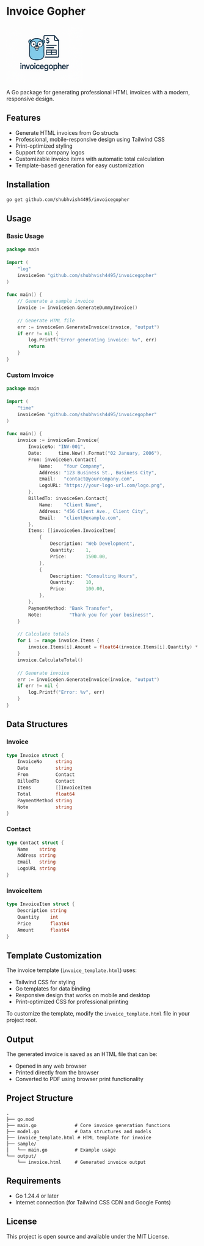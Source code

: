 # Invoice Gopher

<img src="logo.png" alt="Invoice Gopher Logo" width="200" height="150">

<br/>

A Go package for generating professional HTML invoices with a modern, responsive design.

## Features

- Generate HTML invoices from Go structs
- Professional, mobile-responsive design using Tailwind CSS
- Print-optimized styling
- Support for company logos
- Customizable invoice items with automatic total calculation
- Template-based generation for easy customization

## Installation

```bash
go get github.com/shubhvish4495/invoicegopher
```

## Usage

### Basic Usage

```go
package main

import (
    "log"
    invoiceGen "github.com/shubhvish4495/invoicegopher"
)

func main() {
    // Generate a sample invoice
    invoice := invoiceGen.GenerateDummyInvoice()
    
    // Generate HTML file
    err := invoiceGen.GenerateInvoice(invoice, "output")
    if err != nil {
        log.Printf("Error generating invoice: %v", err)
        return
    }
}
```

### Custom Invoice

```go
package main

import (
    "time"
    invoiceGen "github.com/shubhvish4495/invoicegopher"
)

func main() {
    invoice := invoiceGen.Invoice{
        InvoiceNo: "INV-001",
        Date:      time.Now().Format("02 January, 2006"),
        From: invoiceGen.Contact{
            Name:    "Your Company",
            Address: "123 Business St., Business City",
            Email:   "contact@yourcompany.com",
            LogoURL: "https://your-logo-url.com/logo.png",
        },
        BilledTo: invoiceGen.Contact{
            Name:    "Client Name",
            Address: "456 Client Ave., Client City",
            Email:   "client@example.com",
        },
        Items: []invoiceGen.InvoiceItem{
            {
                Description: "Web Development",
                Quantity:    1,
                Price:       1500.00,
            },
            {
                Description: "Consulting Hours",
                Quantity:    10,
                Price:       100.00,
            },
        },
        PaymentMethod: "Bank Transfer",
        Note:          "Thank you for your business!",
    }
    
    // Calculate totals
    for i := range invoice.Items {
        invoice.Items[i].Amount = float64(invoice.Items[i].Quantity) * invoice.Items[i].Price
    }
    invoice.CalculateTotal()
    
    // Generate invoice
    err := invoiceGen.GenerateInvoice(invoice, "output")
    if err != nil {
        log.Printf("Error: %v", err)
    }
}
```

## Data Structures

### Invoice
```go
type Invoice struct {
    InvoiceNo     string
    Date          string
    From          Contact
    BilledTo      Contact
    Items         []InvoiceItem
    Total         float64
    PaymentMethod string
    Note          string
}
```

### Contact
```go
type Contact struct {
    Name    string
    Address string
    Email   string
    LogoURL string
}
```

### InvoiceItem
```go
type InvoiceItem struct {
    Description string
    Quantity    int
    Price       float64
    Amount      float64
}
```

## Template Customization

The invoice template (`invoice_template.html`) uses:
- Tailwind CSS for styling
- Go templates for data binding
- Responsive design that works on mobile and desktop
- Print-optimized CSS for professional printing

To customize the template, modify the `invoice_template.html` file in your project root.

## Output

The generated invoice is saved as an HTML file that can be:
- Opened in any web browser
- Printed directly from the browser
- Converted to PDF using browser print functionality

## Project Structure

```
.
├── go.mod
├── main.go              # Core invoice generation functions
├── model.go             # Data structures and models
├── invoice_template.html # HTML template for invoice
├── sample/
│   └── main.go          # Example usage
└── output/
    └── invoice.html     # Generated invoice output
```

## Requirements

- Go 1.24.4 or later
- Internet connection (for Tailwind CSS CDN and Google Fonts)

## License

This project is open source and available under the MIT License.
